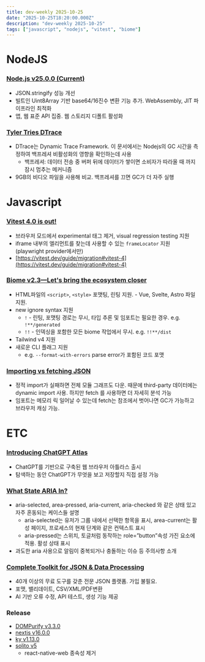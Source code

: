 ```yaml
---
title: dev-weekly 2025-10-25
date: "2025-10-25T18:20:00.000Z"
description: "dev-weekly 2025-10-25"
tags: ["javascript", "nodejs", "vitest", "biome"]
---
```


# NodeJS

### [Node.js v25.0.0 (Current)](https://nodejs.org/en/blog/release/v25.0.0)

- JSON.stringify 성능 개선
- 빌트인 Uint8Array 기반 base64/16진수 변환 기능 추가. WebAssembly, JIT 파이프라인 최적화
- 앱, 웹 표준 API 집중. 웹 스토리지 디폴트 활성화

### [Tyler Tries DTrace](https://tylerhillery.com/blog/tyler-tries-dtrace/)

- DTrace는 Dynamic Trace Framework. 이 문서에서는 Nodejs의 GC 시간을 측정하여 백프레셔 비활성화의 영향을 확인하는데 사용
    - 백프레셔: 데이터 전송 중 버퍼 뒤에 데이터가 쌓이면 소비자가 따라올 때 까지 잠시 멈추는 메커니즘
- 9GB의 비디오 파일을 사용해 비교. 백프레셔를 끄면 GC가 더 자주 실행

# Javascript

### [Vitest 4.0 is out!](https://vitest.dev/blog/vitest-4)

- 브라우저 모드에서 experimental 태그 제거, visual regression testing 지원
- iframe 내부의 엘리먼트를 찾는데 사용할 수 있는 `frameLocator` 지원 (playwright provider에서만)
- [https://vitest.dev/guide/migration#vitest-4](https://vitest.dev/guide/migration#vitest-4)

### [Biome v2.3—Let's bring the ecosystem closer](https://biomejs.dev/blog/biome-v2-3/)

- HTML파일의 `<script>`, `<style>` 포맷팅, 린팅 지원. - Vue, Svelte, Astro 파일 지원.
- new ignore syntax 지원
    - `!` - 린팅, 포맷팅 경로는 무시, 타입 추론 및 임포트는 필요한 경우. e.g. `!**/generated`
    - `!!` - 인덱싱을 포함한 모든 biome 작업에서 무시. e.g. `!!**/dist`
- Tailwind v4 지원
- 새로운 CLI 플래그 지원
    - e.g. `--format-with-errors` parse error가 포함된 코드 포맷

### [Importing vs fetching JSON](https://jakearchibald.com/2025/importing-vs-fetching-json/)

- 정적 import가 실패하면 전체 모듈 그래프도 다운. 때문에 third-party 데이터에는 dynamic import 사용. 하지만 fetch 를 사용하면 더 자세히  분석 가능
- 임포트는 메모리 릭 일어날 수 있는데 fetch는 참조에서 벗어나면 GC가 가능하고 브라우저 캐싱 가능.

# ETC

### [Introducing ChatGPT Atlas](https://openai.com/index/introducing-chatgpt-atlas/)

- ChatGPT를 기반으로 구축된 웹 브라우저 아틀라스 출시
- 탐색하는 동안 ChatGPT가 무엇을 보고 저장할지 직접 설정 가능

### [**What State ARIA In?**](https://www.tpgi.com/what-state-aria-in/)

- aria-selected, area-pressed, aria-current, aria-checked 와 같은 상태 있고 자주 혼동되는 케이스들 설명
    - aria-selected는 유저가 그룹 내에서 선택한 항목을 표시, area-current는 활성 페이지, 프로세스의 현재 단계와 같은 컨텍스트 표시
    - aria-pressed는 스위치, 토글처럼 동작하는 role=”button”속성 가진 요소에 적용. 활성 상태 표시
- 과도한 aria 사용으로 알림이 중복되거나 충돌하는 이슈 등 주의사항 소개

### [Complete Toolkit for JSON & Data Processing](https://formatjsononline.com/)

- 40개 이상의 무료 도구를 갖춘 전문 JSON 플랫폼. 가입 불필요.
- 포맷, 밸리데이트, CSV/XML/PDF변환
- AI 기반 오류 수정, API 테스트, 생성 기능 제공

### Release

- [DOMPurify v3.3.0](https://github.com/cure53/DOMPurify/releases/tag/3.3.0)
- [nextjs v16.0.0](https://nextjs.org/blog/next-16)
- [ky v1.13.0](https://github.com/sindresorhus/ky/releases/tag/v1.13.0)
- [solito v5](https://solito.dev/v5)
    - react-native-web 종속성 제거